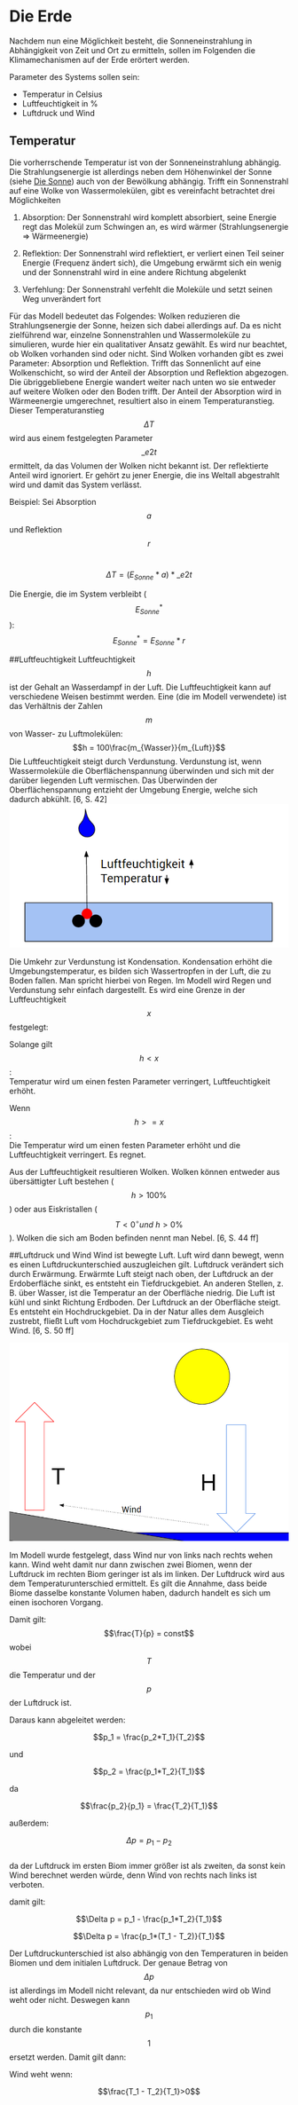 # Die Erde

Nachdem nun eine Möglichkeit besteht, die Sonneneinstrahlung in Abhängigkeit von Zeit und Ort zu ermitteln, sollen im Folgenden die Klimamechanismen auf der Erde erörtert werden.

Parameter des Systems sollen sein: 
- Temperatur in Celsius
- Luftfeuchtigkeit in %
- Luftdruck und Wind


## Temperatur
Die vorherrschende Temperatur ist von der Sonneneinstrahlung abhängig. Die Strahlungsenergie ist allerdings neben dem Höhenwinkel der Sonne (siehe [Die Sonne](die_sonne.md)) auch von der Bewölkung abhängig.
Trifft ein Sonnenstrahl auf eine Wolke von Wassermolekülen, gibt es vereinfacht betrachtet drei Möglichkeiten
1. Absorption: Der Sonnenstrahl wird komplett absorbiert, seine Energie regt das Molekül zum Schwingen an, es wird wärmer (Strahlungsenergie => Wärmeenergie)

2. Reflektion: Der Sonnenstrahl wird reflektiert, er verliert einen Teil seiner Energie (Frequenz ändert sich), die Umgebung erwärmt sich ein wenig und der Sonnenstrahl wird in eine andere Richtung abgelenkt

3. Verfehlung: Der Sonnenstrahl verfehlt die Moleküle und setzt seinen Weg unverändert fort


Für das Modell bedeutet das Folgendes: Wolken reduzieren die Strahlungsenergie der Sonne, heizen sich dabei allerdings auf.
Da es nicht zielführend war, einzelne Sonnenstrahlen und Wassermoleküle zu simulieren, wurde hier ein qualitativer Ansatz gewählt. Es wird nur beachtet, ob Wolken vorhanden sind oder nicht. Sind Wolken vorhanden gibt es zwei Parameter: Absorption und Reflektion. Trifft das Sonnenlicht auf eine Wolkenschicht, so wird der Anteil der Absorption und Reflektion abgezogen. Die übriggebliebene Energie wandert weiter nach unten wo sie entweder auf weitere Wolken oder den Boden trifft. Der Anteil der Absorption wird in Wärmeenergie umgerechnet, resultiert also in einem Temperaturanstieg.
Dieser Temperaturanstieg $$\Delta T$$ wird aus einem festgelegten Parameter $$\_e2t$$ ermittelt, da das Volumen der Wolken nicht bekannt ist. Der reflektierte Anteil wird ignoriert. Er gehört zu jener Energie, die ins Weltall abgestrahlt wird und damit das System verlässt.

Beispiel:
Sei Absorption $$a$$ und Reflektion $$r$$<br/>

$$\Delta T = (E_{Sonne} * a) * \_e2t$$

Die Energie, die im System verbleibt ($$E_{Sonne}^*$$):<br/>
$$E_{Sonne}^* = E_{Sonne} * r$$


##Luftfeuchtigkeit
Luftfeuchtigkeit $$h$$ ist der Gehalt an Wasserdampf in der Luft. Die Luftfeuchtigkeit kann auf verschiedene Weisen bestimmt werden. Eine (die im Modell verwendete) ist das Verhältnis der Zahlen $$m$$ von Wasser- zu Luftmolekülen:
$$h = 100\frac{m_{Wasser}}{m_{Luft}}$$
Die Luftfeuchtigkeit steigt durch Verdunstung. Verdunstung ist, wenn Wassermoleküle die Oberflächenspannung überwinden und sich mit der darüber liegenden Luft vermischen. Das Überwinden der Oberflächenspannung entzieht der Umgebung Energie, welche sich dadurch abkühlt. [6, S. 42]
![Ein Wassermolekül durchbricht die Wasseroberfläche. Luftfeuchtigkeit steigt, Temperatur sinkt.](verdunstung.PNG)

Die Umkehr zur Verdunstung ist Kondensation. Kondensation erhöht die Umgebungstemperatur, es bilden sich Wassertropfen in der Luft, die zu Boden fallen. Man spricht hierbei von Regen.
Im Modell wird Regen und Verdunstung sehr einfach dargestellt. Es wird eine Grenze in der Luftfeuchtigkeit $$ x $$ festgelegt:

Solange gilt $$ h<x $$: <br/>
Temperatur wird um einen festen Parameter verringert, Luftfeuchtigkeit erhöht.

Wenn $$ h>=x $$:<br/>Die Temperatur wird um einen festen Parameter erhöht und die Luftfeuchtigkeit verringert. Es regnet.

Aus der Luftfeuchtigkeit resultieren Wolken. Wolken können entweder aus übersättigter Luft bestehen ($$ h > 100 \% $$) oder aus Eiskristallen ($$T<0^\circ und\ h>0 \% $$). Wolken die sich am Boden befinden nennt man Nebel. [6, S. 44 ff]


##Luftdruck und Wind
Wind ist bewegte Luft. Luft wird dann bewegt, wenn es einen Luftdruckunterschied auszugleichen gilt. Luftdruck verändert sich durch Erwärmung. Erwärmte Luft steigt nach oben, der Luftdruck an der Erdoberfläche sinkt, es entsteht ein Tiefdruckgebiet.
An anderen Stellen, z. B. über Wasser, ist die Temperatur an der Oberfläche niedrig. Die Luft ist kühl und sinkt Richtung Erdboden. Der Luftdruck an der Oberfläche steigt. Es entsteht ein Hochdruckgebiet.
Da in der Natur alles dem Ausgleich zustrebt, fließt Luft vom Hochdruckgebiet zum Tiefdruckgebiet. Es weht Wind. [6, S. 50 ff]

![](luftdruck.PNG)

Im Modell wurde festgelegt, dass Wind nur von links nach rechts wehen kann. Wind weht damit nur dann zwischen zwei Biomen, wenn der Luftdruck im rechten Biom geringer ist als im linken. 
Der Luftdruck wird aus dem Temperaturunterschied ermittelt.
Es gilt die Annahme, dass beide Biome dasselbe konstante Volumen haben, dadurch handelt es sich um einen isochoren Vorgang. 

Damit gilt: $$\frac{T}{p} = const$$ wobei $$T$$ die Temperatur und der $$p$$ der Luftdruck ist.

Daraus kann abgeleitet werden:

$$p_1 = \frac{p_2*T_1}{T_2}$$

und

$$p_2 = \frac{p_1*T_2}{T_1}$$

da 

$$\frac{p_2}{p_1} = \frac{T_2}{T_1}$$

außerdem:

$$\Delta p = p_1 - p_2 $$ <br/>
da der Luftdruck im ersten Biom immer größer ist als zweiten, da sonst kein Wind berechnet werden würde, denn Wind von rechts nach links ist verboten.

damit gilt:

$$\Delta p = p_1 - \frac{p_1*T_2}{T_1}$$

$$\Delta p = \frac{p_1*(T_1 - T_2)}{T_1}$$

Der Luftdruckunterschied ist also abhängig von den Temperaturen in beiden Biomen und dem initialen Luftdruck. Der genaue Betrag von $$\Delta p$$ ist allerdings im Modell nicht relevant, da nur entschieden wird ob Wind weht oder nicht. Deswegen kann $$p_1$$ durch die konstante $$1$$ ersetzt werden. Damit gilt dann:

Wind weht wenn:

$$\frac{T_1 - T_2}{T_1}>0$$




